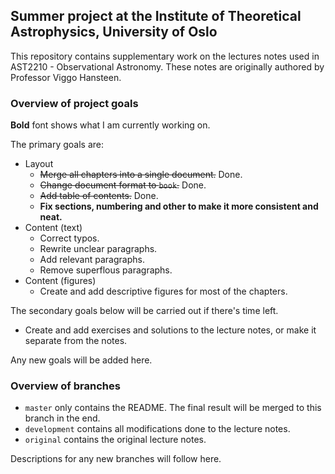 ## Summer project at the Institute of Theoretical Astrophysics, University of Oslo
This repository contains supplementary work on the lectures notes used in AST2210 -
Observational Astronomy. These notes are originally authored
by Professor Viggo Hansteen.


### Overview of project goals
**Bold** font shows what I am currently working on.

The primary goals are:
* Layout
  * ~~Merge all chapters into a single document.~~ Done.
  * ~~Change document format to `book`.~~ Done.
  * ~~Add table of contents.~~ Done.
  * **Fix sections, numbering and other to make it more consistent and neat.**
* Content (text)
  * Correct typos.
  * Rewrite unclear paragraphs.
  * Add relevant paragraphs.
  * Remove superflous paragraphs.
* Content (figures)
  * Create and add descriptive figures for most of the chapters.

The secondary goals below will be carried out if there's time left.
* Create and add exercises and solutions to the lecture notes, or make it separate from
	the notes.

Any new goals will be added here.


### Overview of branches
* `master` only contains the README. The final result will be merged to this branch in the
	end.
* `development` contains all modifications done to the lecture notes.
* `original` contains the original lecture notes.

Descriptions for any new branches will follow here.

